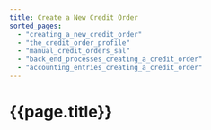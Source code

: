 ```yaml
---
title: Create a New Credit Order
sorted_pages:
  - "creating_a_new_credit_order"
  - "the_credit_order_profile"
  - "manual_credit_orders_sal"
  - "back_end_processes_creating_a_credit_order"
  - "accounting_entries_creating_a_credit_order"
---
```

# {{page.title}}

